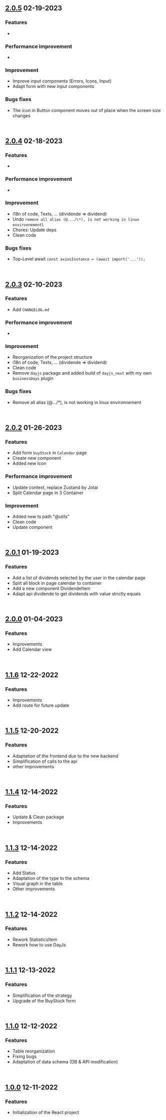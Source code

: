 ## [2.0.5]() 02-19-2023

### Features

- 

### Performance improvement

-

### Improvement

- Improve input components (Errors, Icons, Input)
- Adapt form with new input components

### Bugs fixes

- The icon in Button component moves out of place when the screen size changes

<br/>

## [2.0.4](https://github.com/KronosDev-Core/app-KronosFinancial/commit/76afcaea65b8a7c5dd69fcba71512f0ed2ed8aad) 02-18-2023

### Features

- 

### Performance improvement

-

### Improvement

- i18n of code, Texts, ... (dividende => dividend)
- Undo `remove all alias (@.../\*), is not working in linux environnement`\
- Chores: Update deps
- Clean code

### Bugs fixes

- Top-Level await `const axiosInstance = (await import('...'));`

<br/>

## [2.0.3](https://github.com/KronosDev-Core/app-KronosFinancial/commit/30dac21ee54160127ec9c7b431ad82eba5b9ee0f) 02-10-2023

### Features

- Add `CHANGELOG.md`

### Performance improvement

-

### Improvement

- Reorganization of the project structure
- i18n of code, Texts, ... (dividende => dividend)
- Clean code
- Remove `dayjs` package and added build of `dayjs_next` with my own `businessDays` plugin

### Bugs fixes

- Remove all alias (@.../\*), is not working in linux environnement

<br/>

## [2.0.2](https://github.com/KronosDev-Core/app-KronosFinancial/commit/704a834f2148b46818d562989435145db649da71) 01-26-2023

### Features

- Add form `buyStock` in `Calendar` page
- Create new component
- Added new Icon

### Performance improvement

- Update context, replace Zustand by Jotai
- Split Calendar page in 3 Container

### Improvement

- Added new ts path "@utils"
- Clean code
- Update component

<br/>

## [2.0.1](https://github.com/KronosDev-Core/app-KronosFinancial/commit/4d1814fcc8cdf08fbb82ed7e918a583300ab62ce) 01-19-2023

### Features

- Add a list of dividends selected by the user in the calendar page
- Split all block in page calendar to container
- Add a new component DividendeItem
- Adapt api dividende to get dividends with value strictly equals

<br/>

## [2.0.0](https://github.com/KronosDev-Core/app-KronosFinancial/commit/cfe2d93b01a9f0cddd380ddc584c9784eb887ed8) 01-04-2023

### Features

- Improvements
- Add Calendar view

<br/>

## [1.1.6](https://github.com/KronosDev-Core/app-KronosFinancial/commit/0648455849c7c6ab73eceaa969b974fcfd5a5eb6) 12-22-2022

### Features

- Improvements
- Add route for future update

<br/>

## [1.1.5](https://github.com/KronosDev-Core/app-KronosFinancial/commit/d9d83d9386f631994e5c705d993a63bd84add65e) 12-20-2022

### Features

- Adaptation of the frontend due to the new backend
- Simplification of calls to the api
- other improvements

<br/>

## [1.1.4](https://github.com/KronosDev-Core/app-KronosFinancial/commit/9ddcb4a46838255b163dc20e929c5ea50c4cea3d) 12-14-2022

### Features

- Update & Clean package
- Improvements

<br/>

## [1.1.3](https://github.com/KronosDev-Core/app-KronosFinancial/commit/bb87ecaa65203dd686d3967d1a79cc6c00a231f5) 12-14-2022

### Features

- Add Status
- Adaptation of the type to the schema
- Visual graph in the table
- Other improvements

<br/>

## [1.1.2](https://github.com/KronosDev-Core/app-KronosFinancial/commit/0e8cf8141cac75431c556de097d927de7919238b) 12-14-2022

### Features

- Rework StatisticsItem
- Rework how to use DayJs

<br/>

## [1.1.1](https://github.com/KronosDev-Core/app-KronosFinancial/commit/d6564210201ed34f4c0809e7238a5da006ee8bcb) 12-13-2022

### Features

- Simplification of the strategy
- Upgrade of the BuyStock form

<br/>

## [1.1.0](https://github.com/KronosDev-Core/app-KronosFinancial/commit/700f48779a85353ec5f09ae0811a6379f7005ee3) 12-12-2022

### Features

- Table reorganization
- Fixing bugs
- Adaptation of data schema (DB & API modification)

<br/>

## [1.0.0](https://github.com/KronosDev-Core/app-KronosFinancial/commit/fa51a44b425ad26e3eded1749d610819f05a9d68) 12-11-2022

### Features

- Initialization of the React project
